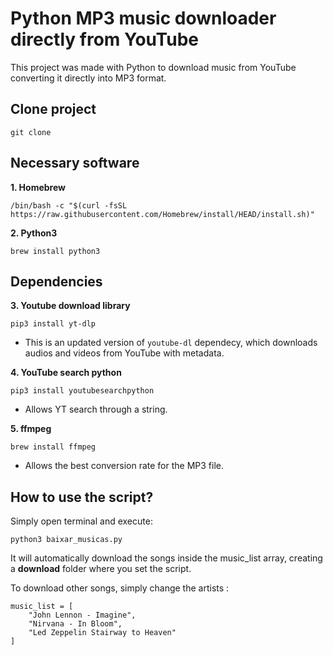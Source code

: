 # Python MP3 music downloader directly from YouTube

This project was made with Python to download music from YouTube converting it directly into MP3 format.

## Clone project

```
git clone 
```

## Necessary software

<b>1. Homebrew</b>

```
/bin/bash -c "$(curl -fsSL https://raw.githubusercontent.com/Homebrew/install/HEAD/install.sh)"
```

<b>2. Python3</b>

```
brew install python3
```

## Dependencies

<b>3. Youtube download library</b>

```
pip3 install yt-dlp
```

- This is an updated version of ```youtube-dl``` dependecy, which downloads audios and videos from YouTube with metadata.
 
<b>4. YouTube search python</b>

```
pip3 install youtubesearchpython
```

- Allows YT search through a string.

<b>5. ffmpeg</b>
```
brew install ffmpeg
```

- Allows the best conversion rate for the MP3 file.

## How to use the script?

Simply open terminal and execute:

```
python3 baixar_musicas.py
```

It will automatically download the songs inside the music_list array, creating a <b>download</b> folder where you set the script.

To download other songs, simply change the artists :

```
music_list = [
    "John Lennon - Imagine",
    "Nirvana - In Bloom",
    "Led Zeppelin Stairway to Heaven"
]
```
